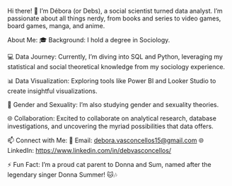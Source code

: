 
Hi there! 👋
I’m Débora (or Debs), a social scientist turned data analyst. I’m passionate about all things nerdy, from books and series to video games, board games, manga, and anime.

About Me:
🎓 Background: I hold a degree in Sociology.

💻 Data Journey: Currently, I’m diving into SQL and Python, leveraging my statistical and social theoretical knowledge from my sociology experience.

📊 Data Visualization: Exploring tools like Power BI and Looker Studio to create insightful visualizations.

🌈 Gender and Sexuality: I’m also studying gender and sexuality theories.

🌐 Collaboration: Excited to collaborate on analytical research, database investigations, and uncovering the myriad possibilities that data offers.

📫 Connect with Me:
📧 Email: debora.vasconcellos15@gmail.com
🌐 LinkedIn: https://www.linkedin.com/in/debvasconcellos/

⚡ Fun Fact:
I’m a proud cat parent to Donna and Sum, named after the legendary singer Donna Summer! 🐱🎶


<!---
debvasconcellos/debvasconcellos is a ✨ special ✨ repository because its `README.md` (this file) appears on your GitHub profile.
You can click the Preview link to take a look at your changes.
--->
